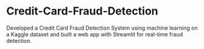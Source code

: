 # Credit-Card-Fraud-Detection
Developed a Credit Card Fraud Detection System using machine learning on a Kaggle dataset and built a web app with Streamlit for real-time fraud detection.

